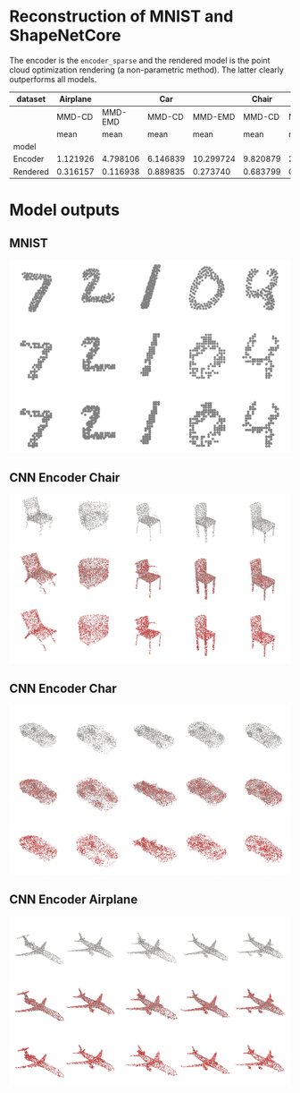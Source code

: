 # Reconstruction of MNIST and ShapeNetCore


The encoder is the `encoder_sparse` and the rendered model is the point
cloud optimization rendering (a non-parametric method). The latter
clearly outperforms all models.

<div>
<style scoped>
    .dataframe tbody tr th:only-of-type {
        vertical-align: middle;
    }
&#10;    .dataframe tbody tr th {
        vertical-align: top;
    }
&#10;    .dataframe thead tr th {
        text-align: left;
    }
&#10;    .dataframe thead tr:last-of-type th {
        text-align: right;
    }
</style>

| dataset | Airplane |  | Car |  | Chair |  | MNIST |  |
|----|----|----|----|----|----|----|----|----|
|  | MMD-CD | MMD-EMD | MMD-CD | MMD-EMD | MMD-CD | MMD-EMD | MMD-CD | MMD-EMD |
|  | mean | mean | mean | mean | mean | mean | mean | mean |
| model |  |  |  |  |  |  |  |  |
| Encoder | 1.121926 | 4.798106 | 6.146839 | 10.299724 | 9.820879 | 25.073627 | 48.546912 | 57.837475 |
| Rendered | 0.316157 | 0.116938 | 0.889835 | 0.273740 | 0.683799 | 0.221733 | NaN | NaN |

</div>

# Model outputs

## MNIST

![](Readme_files/figure-commonmark/cell-6-output-1.png)

## CNN Encoder Chair

![](Readme_files/figure-commonmark/cell-7-output-1.png)

## CNN Encoder Char

![](Readme_files/figure-commonmark/cell-8-output-1.png)

## CNN Encoder Airplane

![](Readme_files/figure-commonmark/cell-9-output-1.png)
